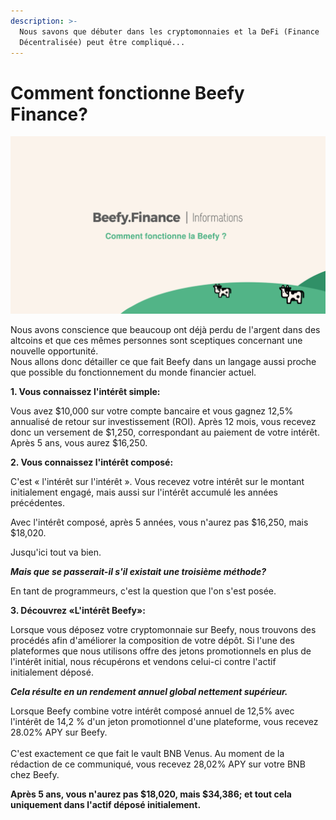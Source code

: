 ```yaml
---
description: >-
  Nous savons que débuter dans les cryptomonnaies et la DeFi (Finance
  Décentralisée) peut être compliqué...
---
```


# Comment fonctionne Beefy Finance?

![](../../.gitbook/assets/bulletin-how-does-beefy-finance-work.png)

Nous avons conscience que beaucoup ont déjà perdu de l'argent dans des altcoins et que ces mêmes personnes sont sceptiques concernant une nouvelle opportunité.\
Nous allons donc détailler ce que fait Beefy dans un langage aussi proche que possible du fonctionnement du monde financier actuel.

**1. Vous connaissez l'intérêt simple:**&#x20;

Vous avez $10,000 sur votre compte bancaire et vous gagnez 12,5% annualisé de retour sur investissement (ROI). Après 12 mois, vous recevez donc un versement de $1,250, correspondant au paiement de votre intérêt. Après 5 ans, vous aurez $16,250.

**2. Vous connaissez l'intérêt composé:**

C'est « l'intérêt sur l'intérêt ». Vous recevez votre intérêt sur le montant initialement engagé, mais aussi sur l'intérêt accumulé les années précédentes.

Avec l'intérêt composé, après 5 années, vous n'aurez pas $16,250, mais $18,020.

Jusqu'ici tout va bien.

_**Mais que se passerait-il s'il existait une troisième méthode?**_

En tant de programmeurs, c'est la question que l'on s'est posée.

**3. Découvrez «L'intérêt Beefy»:**

Lorsque vous déposez votre cryptomonnaie sur Beefy, nous trouvons des procédés afin d'améliorer la composition de votre dépôt. Si l'une des plateformes que nous utilisons offre des jetons promotionnels en plus de l'intérêt initial, nous récupérons et vendons celui-ci contre l'actif initialement déposé.

_**Cela résulte en un rendement annuel global nettement supérieur.**_

Lorsque Beefy combine votre intérêt composé annuel de 12,5% avec l'intérêt de 14,2 % d'un jeton promotionnel d'une plateforme, vous recevez 28.02% APY sur Beefy.\
\
C'est exactement ce que fait le vault BNB Venus. Au moment de la rédaction de ce communiqué, vous recevez 28,02% APY sur votre BNB chez Beefy.

**Après 5 ans, vous n'aurez pas $18,020, mais $34,386; et tout cela uniquement dans l'actif déposé initialement.**
